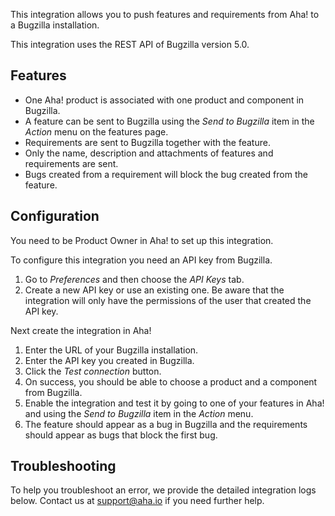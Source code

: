 This integration allows you to push features and requirements from Aha! to a Bugzilla installation.

This integration uses the REST API of Bugzilla version 5.0.

## Features

* One Aha! product is associated with one product and component in Bugzilla.
* A feature can be sent to Bugzilla using the _Send to Bugzilla_ item in the _Action_ menu on the features page.
* Requirements are sent to Bugzilla together with the feature.
* Only the name, description and attachments of features and requirements are sent.
* Bugs created from a requirement will block the bug created from the feature.

## Configuration

You need to be Product Owner in Aha! to set up this integration.

To configure this integration you need an API key from Bugzilla.

1. Go to _Preferences_ and then choose the _API Keys_ tab.
2. Create a new API key or use an existing one. Be aware that the integration will only have the permissions of the user that created the API key.

Next create the integration in Aha!

1. Enter the URL of your Bugzilla installation.
2. Enter the API key you created in Bugzilla.
3. Click the _Test connection_ button.
4. On success, you should be able to choose a product and a component from Bugzilla.
5. Enable the integration and test it by going to one of your features in Aha! and using the _Send to Bugzilla_ item in the _Action_ menu.
6. The feature should appear as a bug in Bugzilla and the requirements should appear as bugs that block the first bug.

## Troubleshooting

To help you troubleshoot an error, we provide the detailed integration logs below. Contact us at support@aha.io if you need further help.

